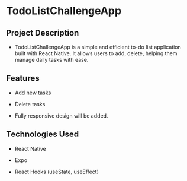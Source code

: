 # TodoListChallengeApp

## Project Description

- TodoListChallengeApp is a simple and efficient to-do list application built with React Native. It allows users to add, delete, helping them manage daily tasks with ease.

## Features

- Add new tasks

- Delete tasks

- Fully responsive design will be added.

## Technologies Used

- React Native

- Expo

- React Hooks (useState, useEffect)